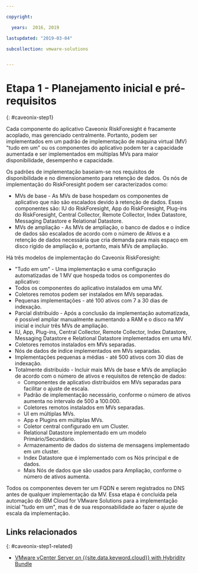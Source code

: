 ```yaml
---

copyright:

  years:  2016, 2019

lastupdated: "2019-03-04"

subcollection: vmware-solutions


---
```


# Etapa 1 - Planejamento inicial e pré-requisitos
{: #caveonix-step1}

Cada componente do aplicativo Caveonix RiskForesight é fracamente acoplado, mas gerenciado centralmente. Portanto, podem ser implementados em um padrão de implementação de máquina virtual (MV) "tudo em um" ou os componentes do aplicativo podem ter a capacidade aumentada e ser implementados em múltiplas MVs para maior disponibilidade, desempenho e capacidade.

Os padrões de implementação baseiam-se nos requisitos de disponibilidade e no dimensionamento para retenção de dados. Os nós de implementação do RiskForesight podem ser caracterizados como:

-	MVs de base - As MVs de base hospedam os componentes de aplicativo que não são escalados devido à retenção de dados. Esses componentes são: IU do RiskForesight, App do RiskForesight, Plug-ins do RiskForesight, Central Collector, Remote Collector, Index Datastore, Messaging Datastore e Relational Datastore.
-	MVs de ampliação - As MVs de ampliação, o banco de dados e o índice de dados são escalados de acordo com o número de Ativos e a retenção de dados necessária que cria demanda para mais espaço em disco rígido de ampliação e, portanto, mais MVs de ampliação.

Há três modelos de implementação do Caveonix RiskForesight:

-	"Tudo em um" - Uma implementação e uma configuração automatizadas de 1 MV que hospeda todos os componentes do aplicativo:
  - Todos os componentes do aplicativo instalados em uma MV.
  - Coletores remotos podem ser instalados em MVs separadas.
  - Pequenas implementações - até 100 ativos com 7 a 30 dias de indexação.
-	Parcial distribuído - Após a conclusão da implementação automatizada, é possível ampliar manualmente aumentando a RAM e o disco na MV inicial e incluir três MVs de ampliação.
  - IU, App, Plug-ins, Central Collector, Remote Collector, Index Datastore, Messaging Datastore e Relational Datastore implementados em uma MV.
  - Coletores remotos instalados em MVs separadas.
  -	Nós de dados de índice implementados em MVs separadas.
  -	Implementações pequenas a médias - até 500 ativos com 30 dias de indexação.
- Totalmente distribuído - Incluir mais MVs de base e MVs de ampliação de acordo com o número de ativos e requisitos de retenção de dados:
  - Componentes de aplicativo distribuídos em MVs separadas para facilitar o ajuste de escala.
  -	Padrão de implementação necessário, conforme o número de ativos aumenta no intervalo de 500 a 100.000.
  -	Coletores remotos instalados em MVs separadas.
  -	UI em múltiplas MVs.
  -	App e Plugins em múltiplas MVs.
  -	Coletor central configurado em um Cluster.
  -	Relational Datastore implementado em um modelo Primário/Secundário.
  -	Armazenamento de dados do sistema de mensagens implementado em um cluster.
  -	Index Datastore que é implementado com os Nós principal e de dados.
  -	Mais Nós de dados que são usados para Ampliação, conforme o número de ativos aumenta.

Todos os componentes devem ter um FQDN e serem registrados no DNS antes de qualquer implementação da MV. Essa etapa é concluída pela automação do IBM Cloud for VMware Solutions para a implementação inicial "tudo em um", mas é de sua responsabilidade ao fazer o ajuste de escala da implementação.

## Links relacionados
{: #caveonix-step1-related}

* [VMware vCenter Server on {{site.data.keyword.cloud}} with Hybridity Bundle](/docs/services/vmwaresolutions/archiref/vcs?topic=vmware-solutions-vcs-hybridity-intro)
